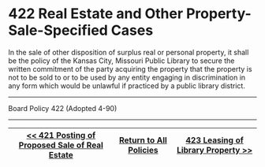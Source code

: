 # 422 Real Estate and Other Property-Sale-Specified Cases

In the sale of other disposition of surplus real or personal property, it shall be the policy of the Kansas City, Missouri Public Library to secure the written commitment of the party acquiring the property that the property is not to be sold to or to be used by any entity engaging in discrimination in any form which would be unlawful if practiced by a public library district.

---

Board Policy 422 (Adopted 4-90)

---
[<< 421 Posting of Proposed Sale of Real Estate](/policies/400-facilities-equipment/421.md) | [Return to All Policies](/policies/) | [423 Leasing of Library Property >>](/policies/400-facilities-equipment/423.md)
--- | --- | ---
